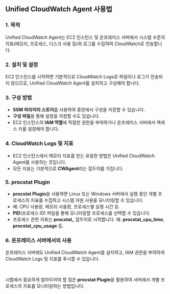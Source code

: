 ## Unified CloudWatch Agent 사용법

### 1. 목적
Unified CloudWatch Agent는 EC2 인스턴스 및 온프레미스 서버에서 시스템 수준의 지표(메모리, 프로세스, 디스크 사용 등)와 로그를 수집하여 CloudWatch로 전송합니다.
   
### 2. 설치 및 설정
EC2 인스턴스를 시작하면 기본적으로 CloudWatch Logs로 파일이나 로그가 전송되지 않으므로, Unified CloudWatch Agent를 설치하고 구성해야 합니다. 

### 3. 구성 방법
   - **SSM 파라미터 스토어**를 사용하여 중앙에서 구성을 저장할 수 있습니다.
   - **구성 파일**을 통해 설정을 지정할 수도 있습니다.
   - EC2 인스턴스의 **IAM 역할**에 적절한 권한을 부여하거나 온프레미스 서버에서 액세스 키를 설정해야 합니다.

### 4. CloudWatch Logs 및 지표
   - EC2 인스턴스에서 메모리 지표를 얻는 유일한 방법은 Unified CloudWatch Agent를 사용하는 것입니다.
   - 모든 지표는 기본적으로 **CWAgent**라는 접두어를 가집니다.

### 5. procstat Plugin
   - **procstat Plugin**을 사용하면 Linux 또는 Windows 서버에서 실행 중인 개별 프로세스의 지표를 수집하고 시스템 자원 사용을 모니터링할 수 있습니다.
   - 예: CPU 사용량, 메모리 사용량, 프로세스별 실행 시간 등.
   - **PID**(프로세스 ID) 파일을 통해 모니터링할 프로세스를 선택할 수 있습니다.
   - 프로세스 관련 지표는 **procstat_** 접두어로 시작합니다. 예: **procstat_cpu_time**, **procstat_cpu_usage** 등.

### 6. 온프레미스 서버에서의 사용
온프레미스 서버에도 Unified CloudWatch Agent를 설치하고, IAM 권한을 부여하여 CloudWatch Logs 및 지표를 푸시할 수 있습니다.

<br>

시험에서 중요하게 알아두어야 할 점은 **procstat Plugin**을 활용하여 서버에서 개별 프로세스의 지표를 모니터링하는 방법입니다.